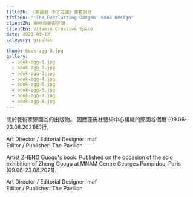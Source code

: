 ```yaml
---
titleZh: 《鄭國谷 不了之園》書籍設計
titleEn: "'The Everlasting Gargen' Book Design"
clientZh: 維他命藝術空間
clientEn: Vitamin Creative Space
date: 2021-03-12
category: graphic

thumb: book-zgg-0.jpg
gallery:
  - book-zgg-1.jpg
  - book-zgg-2.jpg
  - book-zgg-3.jpg
  - book-zgg-4.jpg
  - book-zgg-5.jpg
  - book-zgg-6.jpg
  - book-zgg-7.jpg
  - book-zgg-8.jpg
---
```


關於藝術家鄭國谷的出版物。
因應蓬皮杜藝術中心組織的鄭國谷個展 (09.06-23.08.2021)印行。

Art Director / Editorial Designer: maf<br/>
Editor / Publisher: The Pavilion

<!-- lang -->

Artist ZHENG Guogu's book.
Published on the occasion of the solo exhibition of Zheng Guogu at MNAM Centre Georges Pompidou, Paris (09.06-23.08.2021).

Art Director / Editorial Designer: maf<br/>
Editor / Publisher: The Pavilion
